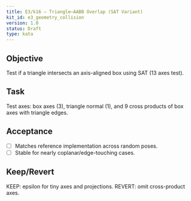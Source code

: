 ```yaml
---
title: E3/k16 — Triangle–AABB Overlap (SAT Variant)
kit_id: e3_geometry_collision
version: 1.0
status: Draft
type: kata
---
```

## Objective
Test if a triangle intersects an axis-aligned box using SAT (13 axes test).
## Task
Test axes: box axes (3), triangle normal (1), and 9 cross products of box axes with triangle edges.
## Acceptance
- [ ] Matches reference implementation across random poses.
- [ ] Stable for nearly coplanar/edge-touching cases.
## Keep/Revert
KEEP: epsilon for tiny axes and projections. REVERT: omit cross-product axes.